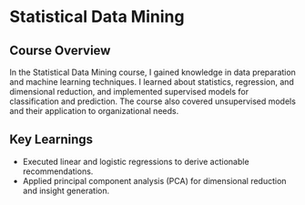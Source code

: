 # Statistical Data Mining

## Course Overview

In the Statistical Data Mining course, I gained knowledge in data preparation and machine learning techniques. I learned about statistics, regression, and dimensional reduction, and implemented supervised models for classification and prediction. The course also covered unsupervised models and their application to organizational needs.

## Key Learnings

- Executed linear and logistic regressions to derive actionable recommendations.
- Applied principal component analysis (PCA) for dimensional reduction and insight generation.
